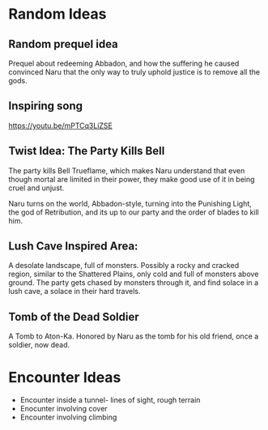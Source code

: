 # Random Ideas

## Random prequel idea
Prequel about redeeming Abbadon, and how the suffering he caused convinced Naru
that the only way to truly uphold justice is to remove all the gods.

## Inspiring song
https://youtu.be/mPTCq3LiZSE

## Twist Idea: The Party Kills Bell

The party kills Bell Trueflame, which makes Naru understand that even though
mortal are limited in their power, they make good use of it in being cruel and
unjust. 

Naru turns on the world, Abbadon-style, turning into the Punishing Light, the
god of Retribution, and its up to our party and the order of blades to kill him.

## Lush Cave Inspired Area:

A desolate landscape, full of monsters. Possibly a rocky and cracked region,
similar to the Shattered Plains, only cold and full of monsters above ground.
The party gets chased by monsters through it, and find solace in a lush cave,
a solace in their hard travels.

## Tomb of the Dead Soldier

A Tomb to Aton-Ka. Honored by Naru as the tomb for his old friend,
once a soldier, now dead.

# Encounter Ideas

- Encounter inside a tunnel- lines of sight, rough terrain
- Enocunter involving cover
- Encounter involving climbing
